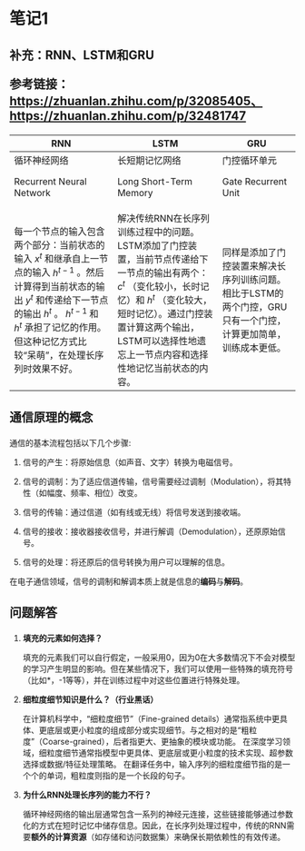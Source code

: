 # 笔记1

## 补充：RNN、LSTM和GRU<p>参考链接：https://zhuanlan.zhihu.com/p/32085405、https://zhuanlan.zhihu.com/p/32481747


|RNN| LSTM| GRU|
|-------|--------|------|
|循环神经网络<p> Recurrent Neural Network<p>|长短期记忆网络<p>Long Short-Term Memory<p>|门控循环单元<p>Gate Recurrent Unit<p>|
|每一个节点的输入包含两个部分：当前状态的输入 $x^{t}$ 和继承自上一节点的输入 $h^{t-1}$ 。然后计算得到当前状态的输出 $y^{t}$ 和传递给下一节点的输出 $h^{t}$ 。 $h^{t-1}$ 和 $h^{t}$ 承担了记忆的作用。但这种记忆方式比较“呆萌”，在处理长序列时效果不好。|解决传统RNN在长序列训练过程中的问题。LSTM添加了门控装置，当前节点传递给下一节点的输出有两个： $c^{t}$ （变化较小，长时记忆）和 $h^{t}$ （变化较大，短时记忆）。通过门控装置计算这两个输出，LSTM可以选择性地遗忘上一节点内容和选择性地记忆当前状态的内容。|同样是添加了门控装置来解决长序列训练问题。相比于LSTM的两个门控，GRU只有一个门控，计算更加简单，训练成本更低。|

## 通信原理的概念<p>
通信的基本流程包括以下几个步骤:
1. 信号的产生：将原始信息（如声音、文字）转换为电磁信号。<p>
2. 信号的调制：为了适应信道传输，信号需要经过调制（Modulation），将其特性（如幅度、频率、相位）改变。<p>
3. 信号的传输：通过信道（如有线或无线）将信号发送到接收端。<p>
4. 信号的接收：接收器接收信号，并进行解调（Demodulation），还原原始信号。<p>
5. 信号的处理：将还原后的信号转换为用户可以理解的信息。<p>

在电子通信领域，信号的调制和解调本质上就是信息的**编码**与**解码**。<p>

## 问题解答<p>

1. **填充的元素如何选择？**<p>
填充的元素我们可以自行假定，一般采用0，因为0在大多数情况下不会对模型的学习产生明显的影响。但在某些情况下，我们可以使用一些特殊的填充符号（比如*，-1等等），并在训练过程中对这些位置进行特殊处理。<p>
2. **细粒度细节知识是什么？（行业黑话）**<p>
在计算机科学中，“细粒度细节”（Fine-grained details）通常指系统中更具体、更底层或更小粒度的组成部分或实现细节。与之相对的是“粗粒度”（Coarse-grained），后者指更大、更抽象的模块或功能。
在深度学习领域，细粒度细节通常指模型中更具体、更底层或更小粒度的技术实现、超参数选择或数据/特征处理策略。
在翻译任务中，输入序列的细粒度细节指的是一个个的单词，粗粒度则指的是一个长段的句子。
3. **为什么RNN处理长序列的能力不行？**<p>
循环神经网络的输出层通常包含一系列的神经元连接，这些链接能够通过参数化的方式在短时记忆中储存信息。因此，在长序列处理过程中，传统的RNN需要**额外的计算资源**（如存储和访问数据集）来确保长期依赖性的有效传递。
